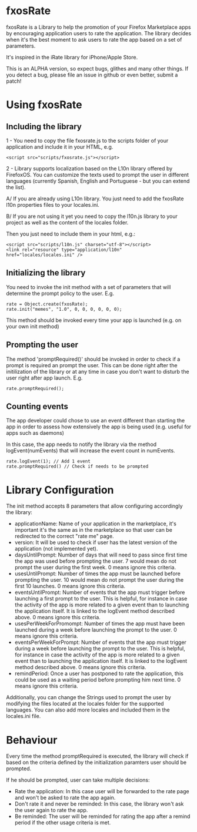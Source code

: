fxosRate
========

fxosRate is a Library to help the promotion of your Firefox Marketplace apps by encouraging application users to rate the application. The library decides when it's the best moment to ask users to rate the app based on a set of parameters.

It's inspired in the iRate library for iPhone/Apple Store. 

This is an ALPHA version, so expect bugs, glithes and many other things. If you detect a bug, please file an issue in github or even better, submit a patch!

Using fxosRate
==============

Including the library
--------------

1 - You need to copy the file fxosrate.js to the scripts folder of your application and include it in your HTML, e.g.

	<script src="scripts/fxosrate.js"></script>
	
2 - Library supports localization based on the L10n library offered by FirefoxOS. You can customize the texts used to prompt the user in different languages (currently Spanish, English and Portuguese - but you can extend the list).

A/ If you are already using L10n library. You just need to add the fxosRate l10n properties files to your locales.ini.

B/ If you are not using it yet you need to copy the l10n.js library to your project as well as the content of the locales folder.

Then you just need to include them in your html, e.g.:

	<script src="scripts/l10n.js" charset="utf-8"></script>
	<link rel="resource" type="application/l10n" href="locales/locales.ini" />

	
	
Initializing the library
------------------------
 
You need to invoke the init method with a set of parameters that will determine the prompt policy to the user. E.g.

	rate = Object.create(fxosRate);
	rate.init("memes", "1.0", 0, 0, 0, 0, 0, 0);
	
This method should be invoked every time your app is launched (e.g. on your own init method)

Prompting the user
-------------------------

The method 'promptRequired()' should be invoked in order to check if a prompt is required an prompt the user. This can be done right after the initilization of the library or at any time in case you don't want to disturb the user right after app launch. E.g.

	rate.promptRequired();

Counting events
-------------------------

The app developer could chose to use an event different than starting the app in order to assess how extensively the app is being used (e.g. useful for apps such as daemons)

In this case, the app needs to notify the library via the method logEvent(numEvents) that will increase the event count in numEvents.

	rate.logEvent(1); // Add 1 event
	rate.promptRequired() // Check if needs to be prompted
	
	
Library Configuration
========================

The init method accepts 8 parameters that allow configuring accordingly the library:

* applicationName: Name of your application in the marketplace, it's important it's the same as in the marketplace so that user can be redirected to the correct "rate me" page.
* version: It will be used to check if user has the latest version of the application (not implemented yet).
* daysUntilPrompt: Number of days that will need to pass since first time the app was used before prompting the user. 7 would mean do not prompt the user during the first week. 0 means ignore this criteria.
* usesUntilPrompt: Number of times the app must be launched before prompting the user. 10 would mean do not prompt the user during the first 10 launches. 0 means ignore this criteria.
* eventsUntilPrompt: Number of events that the app must trigger before launching a first prompt to the user. This is helpful, for instance in case the activity of the app is more related to a given event than to launching the application itself. It is linked to the logEvent method described above. 0 means ignore this criteria.
* usesPerWeekForPromompt: Number of times the app must have been launched during a week before launching the prompt to the user. 0 means ignore this criteria.
* eventsPerWeekForPrompt: Number of events that the app must trigger during a week before launching the prompt to the user. This is helpful, for instance in case the activity of the app is more related to a given event than to launching the application itself. It is linked to the logEvent method described above. 0 means ignore this criteria.
* remindPeriod: Once a user has postponed to rate the application, this could be used as a waiting period before prompting him next time. 0 means ignore this criteria.


Additionally, you can change the Strings used to prompt the user by modifying the files located at the locales folder for the supported languages. You can also add more locales and included them in the locales.ini file.

Behaviour
================

Every time the method promptRequired is executed, the library will check if based on the criteria defined by the initialization paramters user should be prompted.

If he should be prompted, user can take multiple decisions:

- Rate the application: In this case user will be forwarded to the rate page and won't be asked to rate the app again.
- Don't rate it and never be reminded: In this case, the library won't ask the user again to rate the app.
- Be reminded: The user will be reminded for rating the app after a remind period if the other usage criteria is met.



